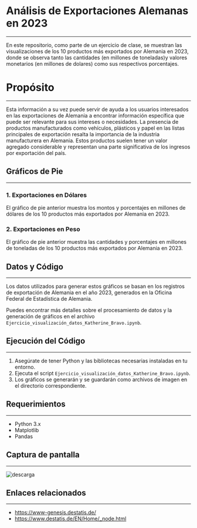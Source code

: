 # Análisis de Exportaciones Alemanas en 2023
----
En este repositorio, como parte de un ejercicio de clase, se muestran las visualizaciones de los 10 productos más exportados por Alemania en 2023, donde se observa tanto las cantidades (en millones de toneladas)y valores monetarios (en millones de dolares) como sus respectivos porcentajes.

# Propósito
----
Esta información a su vez puede servir de ayuda a los usuarios interesados en las exportaciones de Alemania a encontrar información específica que puede ser relevante para sus intereses o necesidades. La presencia de productos manufacturados como vehículos, plásticos y papel en las listas principales de exportación resalta la importancia de la industria manufacturera en Alemania. Estos productos suelen tener un valor agregado considerable y representan una parte significativa de los ingresos por exportación del país.

## Gráficos de Pie
---------------

### 1\. Exportaciones en Dólares

El gráfico de pie anterior muestra los montos y porcentajes en millones de dólares de los 10 productos más exportados por Alemania en 2023.

### 2\. Exportaciones en Peso

El gráfico de pie anterior muestra las cantidades y porcentajes en millones de toneladas de los 10 productos más exportados por Alemania en 2023.

## Datos y Código
--------------

Los datos utilizados para generar estos gráficos se basan en los registros de exportación de Alemania en el año 2023, generados en la Oficina Federal de Estadística de Alemania.

Puedes encontrar más detalles sobre el procesamiento de datos y la generación de gráficos en el archivo `Ejercicio_visualización_datos_Katherine_Bravo.ipynb`.

## Ejecución del Código
--------------------

1.  Asegúrate de tener Python y las bibliotecas necesarias instaladas en tu entorno.
2.  Ejecuta el script `Ejercicio_visualización_datos_Katherine_Bravo.ipynb`.
3.  Los gráficos se generarán y se guardarán como archivos de imagen en el directorio correspondiente.

## Requerimientos
--------------

*   Python 3.x
*   Matplotlib
*   Pandas

## Captura de pantalla
-------------------

![descarga](https://github.com/Oghalis/Ejercicio_visualizacion_datos/assets/148403071/215d402f-d349-4eab-8c00-d7af1a118d9b)


## Enlaces relacionados
-------------------

* https://www-genesis.destatis.de/
* https://www.destatis.de/EN/Home/_node.html

